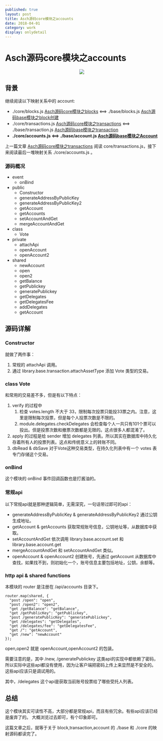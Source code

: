 ```yaml
---    
published: true
layout: post    
title: Asch源码core模块之accounts   
date: 2018-04-01
category: work    
display: onlydetail
---    
```


# Asch源码core模块之accounts

<center>  
<img src="http://images.yanyiwu.com/xas.jpg" class="photo"></img>  
</center>  

## 背景

继续阅读以下映射关系中的 account:

+ ./core/blocks.js [Asch源码core模块之blocks]  <==> ./base/blocks.js [Asch源码base模块之block创建]
+ ./core/transactions.js [Asch源码core模块之transactions]  <==> ./base/transaction.js [Asch源码base模块之transaction]
+ **./core/accounts.js <==> ./base/account.js [Asch源码base模块之Account]**

上一篇文章 [Asch源码core模块之transactions] 阅读 core/transactions.js，接下来阅读最后一堆映射关系 ./core/accounts.js 。

### 源码概况

+ event
    + onBind
+ public
    + Constructor
    + generateAddressByPublicKey
    + generateAddressByPublicKey2
    + getAccount
    + getAccounts
    + setAccountAndGet
    + mergeAccountAndGet
+ class
    + Vote
+ private
    + attachApi
    + openAccount
    + openAccount2
+ shared
    + newAccount
    + open
    + open2
    + getBalance
    + getPublickey
    + generatePublickey
    + getDelegates
    + getDelegatesFee
    + addDelegates
    + getAccount

## 源码详解

### Constructor

就做了两件事：

1. 常规的 attachApi 调用。
2. 通过 library.base.transaction.attachAssetType 添加 Vote 类型的交易。

### class Vote

和常用的交易差不多，但是有以下特点： 

1. verify 的过程中
    1. 检查 votes.length 不大于 33，限制每次投票只能投33票之内。注意，这里是限制每次投票，但是每个人投票次数是不限的。
    2. module.delegates.checkDelegates 会检查每个人一共只有101个票可以投出。但是投票次数和撤票次数都是无限的。这点很多人都混淆了。
2. apply 的过程是给 sender 增加 delegates 列表。所以其实在数据库中持久化存着所有人的投票列表。这点和传统意义上的转账不同。
3. dbRead & dbSave 对于Vote这种交易类型，在持久化列表中有一个 votes 表专门存储这个交易。

### onBind

这个模块的 onBind 事件回调函数也是打酱油的。

### 常规api

以下常规api就是那种逻辑简单，无需深究，一句话带过即可的api： 

+ generateAddressByPublicKey & generateAddressByPublicKey2 通过公钥生成地址。
+ getAccount & getAccounts 获取常规账号信息，公钥地址等，从数据库中获取。
+ setAccountAndGet 依次调用 library.base.account.set 和 library.base.account.get
+ mergeAccountAndGet 和 setAccountAndGet 类似。
+ openAccount & openAccount2 创建账号，先通过 getAccount 从数据库中查找，如果找不到，则初始化一个，账号信息主要包括地址，公钥，余额等。

### http api & shared functions

本模块的 router 是注册在 /api/accounts 目录下。

```
router.map(shared, {
  "post /open": "open",
  "post /open2": "open2",
  "get /getBalance": "getBalance",
  "get /getPublicKey": "getPublickey",
  "post /generatePublicKey": "generatePublickey",
  "get /delegates": "getDelegates",
  "get /delegates/fee": "getDelegatesFee",
  "get /": "getAccount",
  "get /new": "newAccount"
});
```

open,open2 就是 openAccount,openAccount2 的包装。

需要注意的是，其中 /new, /generatePublickey 这类api的实现中都依赖了密码，
所以实际中这些api都没有使用，因为让客户端把密码上传上来显然是不安全的。这些api应该只是调试用的。

其中，/delegates 这个api是获取当前账号投票给了哪些受托人列表。

## 总结

这个模块其实可读性不高，大部分都是常规api，而且有些冗余。有些api应该已经是废弃了的。
大概浏览过去即可，有个印象即可。

这篇文章之后，就等于关于 block,transaction,account 的 ./base  和 ./core 的映射源码都读完了。

[Asch源码core模块之blocks]:https://yanyiwu.com/work/2018/03/20/asch-core-blocks.html
[Asch源码core模块之transactions]:https://yanyiwu.com/work/2018/03/28/asch-core-transactions.html
[Asch源码base模块之Account]:https://yanyiwu.com/work/2018/03/03/asch-base-account.html
[Asch源码base模块之block创建]:https://yanyiwu.com/work/2018/03/04/asch-base-block.html
[Asch源码base模块之transaction]:https://yanyiwu.com/work/2018/03/10/asch-base-transaction.html

